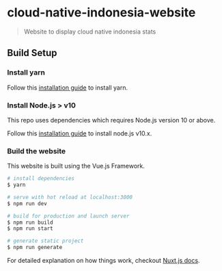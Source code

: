 # cloud-native-indonesia-website

> Website to display cloud native indonesia stats

## Build Setup

### Install yarn
Follow this [installation guide](https://yarnpkg.com/lang/en/docs/install) to install yarn.

### Install Node.js > v10
This repo uses dependencies which requires Node.js version 10 or above.

Follow this [installation guide](https://nodejs.org/en/download/package-manager/) to install node.js v10.x.

### Build the website
This website is built using the Vue.js Framework.

``` bash
# install dependencies
$ yarn

# serve with hot reload at localhost:3000
$ npm run dev

# build for production and launch server
$ npm run build
$ npm run start

# generate static project
$ npm run generate
```

For detailed explanation on how things work, checkout [Nuxt.js docs](https://nuxtjs.org).
